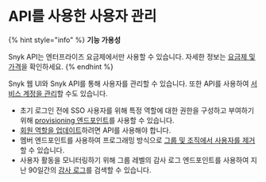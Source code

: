 # API를 사용한 사용자 관리

{% hint style="info" %}
**기능 가용성**

Snyk API는 엔터프라이즈 요금제에서만 사용할 수 있습니다. 자세한 정보는 [요금제 및 가격](https://snyk.io/plans/)을 확인하세요.
{% endhint %}

Snyk 웹 UI와 Snyk API를 통해 사용자를 관리할 수 있습니다. 또한 API를 사용하여 [서비스 계정을 관리](../../enterprise-setup/service-accounts/manage-service-accounts-using-the-snyk-api.md)할 수도 있습니다.

* 초기 로그인 전에 SSO 사용자를 위해 특정 역할에 대한 권한을 구성하고 부여하기 위해 [provisioning 엔드포인트](provision-users-to-organizations-using-the-api.md)를 사용할 수 있습니다.
* [회원 역할을 업데이트](update-member-roles-using-the-api.md)하려면 API를 사용해야 합니다.
* 멤버 엔드포인트를 사용하여 프로그래밍 방식으로 [그룹 및 조직에서 사용자를 제거](remove-members-from-groups-and-orgs-using-the-api.md)할 수 있습니다.
* 사용자 활동을 모니터링하기 위해 그룹 레벨의 감사 로그 엔드포인트를 사용하여 지난 90일간의 [감사 로그](retrieve-audit-logs-of-user-initiated-activity-by-api-for-an-org-or-group.md)를 검색할 수 있습니다.
